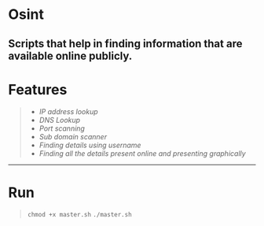 # Osint
Scripts that help in finding information that are available online publicly.
--- 
# Features
> * *IP address lookup*
> * *DNS Lookup*
> * *Port scanning*
> * *Sub domain scanner*
> * *Finding details using username*
> * *Finding all the details present online and presenting graphically*
---
# Run
> `chmod +x master.sh`
> `./master.sh`
